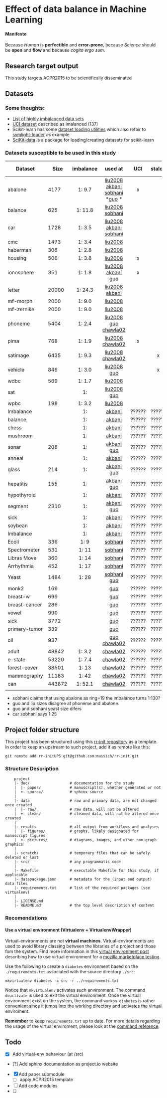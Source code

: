 Effect of data balance in Machine Learning
==========================================

#### Manifesto

Because *Human* is **perfectible** and **error-prone**, because *Science* should be **open** and **flow** and because *cogito ergo sum*.

## Research target output

This study targets ACPR2015 to be scientifically disseminated

## Datasets

### Some thoughts:

- [List of highly imbalanced data sets](http://www.cs.gsu.edu/~zding/research/benchmark-data.php)
- [UCI dataset](http://archive.ics.uci.edu/ml/datasets.html?format=&task=cla&att=&area=&numAtt=&numIns=&type=&sort=attup&view=list) described as imalanced (137)
- Scikit-learn has some [dataset loading utilities](http://scikit-learn.org/stable/datasets/) which also refair to [svmlight-loader](https://github.com/mblondel/svmlight-loader) as example.
- [SciKit-data](https://github.com/jaberg/skdata) is a package for loading/creating datasets for scikit-learn

### Datasets susceptible to be used in this study

| Dataset        | Size      | imbalance     | used at                               | UCI     | stalog     | svmlight-loader     | skdata     |
| -------------- | --------- | :-----------: | :-------------------------:           | :-----: | :--------: | :-----------------: | :--------: |
| abalone        | 4177      | 1: 9.7        | [liu2008] [akbani] [sobhani] *[guo] * | x       |            | x                   |            |
| balance        | 625       | 1: 11.8       | [liu2008] [sobhani]                   |         |            |                     |            |
| car            | 1728      | 1: 3.5        | [liu2008] [akbani] [sobhani]          |         |            |                     |            |
| cmc            | 1473      | 1: 3.4        | [liu2008]                             |         |            |                     |            |
| haberman       | 306       | 1: 2.8        | [liu2008]                             |         |            |                     |            |
| housing        | 506       | 1: 3.8        | [liu2008]                             | x       |            | x                   |            |
| ionosphere     | 351       | 1: 1.8        | [liu2008] [akbani] [guo]              | x       |            | x                   |            |
| letter         | 20000     | 1: 24.3       | [liu2008] [akbani]                    |         |            |                     |            |
| mf-morph       | 2000      | 1: 9.0        | [liu2008]                             |         |            |                     |            |
| mf-zernike     | 2000      | 1: 9.0        | [liu2008]                             |         |            |                     |            |
| phoneme        | 5404      | 1: 2.4        | [liu2008] [guo] [chawla02]            |         |            |                     |            |
| pima           | 768       | 1: 1.9        | [liu2008] [chawla02]                  | x       |            | x                   |            |
| satimage       | 6435      | 1: 9.3        | [liu2008] [chawla02]                  |         | x          | x                   |            |
| vehicle        | 846       | 1: 3.0        | [liu2008] [guo]                       |         | x          | x                   |            |
| wdbc           | 569       | 1: 1.7        | [liu2008]                             |         |            |                     |            |
| sat            |           | 1:            | [liu2008] [guo]                       |         |            |                     |            |
| wpbc           | 198       | 1: 3.2        | [liu2008]                             |         |            |                     |            |
| Imbalance      |           | 1:            | [akbani]                              | ??????  | ??????     | ??????              | ??????     |
| balance        |           | 1:            | [akbani]                              | ??????  | ??????     | ??????              | ??????     |
| chess          |           | 1:            | [akbani]                              | ??????  | ??????     | ??????              | ??????     |
| mushroom       |           | 1:            | [akbani]                              | ??????  | ??????     | ??????              | ??????     |
| sonar          | 208       | 1:            | [akbani] [guo]                        | ??????  | ??????     | ??????              | ??????     |
| anneal         |           | 1:            | [akbani]                              | ??????  | ??????     | ??????              | ??????     |
| glass          | 214       | 1:            | [akbani] [guo]                        | ??????  | ??????     | ??????              | ??????     |
| hepatitis      | 155       | 1:            | [akbani] [guo]                        | ??????  | ??????     | ??????              | ??????     |
| hypothyroid    |           | 1:            | [akbani]                              | ??????  | ??????     | ??????              | ??????     |
| segment        | 2310      | 1:            | [akbani] [guo]                        | ??????  | ??????     | ??????              | ??????     |
| sick           |           | 1:            | [akbani]                              | ??????  | ??????     | ??????              | ??????     |
| soybean        |           | 1:            | [akbani]                              | ??????  | ??????     | ??????              | ??????     |
| Imbalance      |           | 1:            | [akbani]                              | ??????  | ??????     | ??????              | ??????     |
| Ecoli          | 336       | 1: 9          | [sobhani]                             | ??????  | ??????     | ??????              | ??????     |
| Spectrometer   | 531       | 1: 11         | [sobhani]                             | ??????  | ??????     | ??????              | ??????     |
| Libras Move    | 360       | 1: 14         | [sobhani]                             | ??????  | ??????     | ??????              | ??????     |
| Arrhythmia     | 452       | 1: 17         | [sobhani]                             | ??????  | ??????     | ??????              | ??????     |
| Yeast          | 1484      | 1: 28         | [sobhani] [guo]                       | ??????  | ??????     | ??????              | ??????     |
| monk2          | 169       |               | [guo]                                 | ??????  | ??????     | ??????              | ??????     |
| breast-w       | 699       |               | [guo]                                 | ??????  | ??????     | ??????              | ??????     |
| breast-cancer  | 286       |               | [guo]                                 | ??????  | ??????     | ??????              | ??????     |
| vowel          | 990       |               | [guo]                                 | ??????  | ??????     | ??????              | ??????     |
| sick           | 3772      |               | [guo]                                 | ??????  | ??????     | ??????              | ??????     |
| primary-tumor  | 339       |               | [guo]                                 | ??????  | ??????     | ??????              | ??????     |
| oil            | 937       |               | [guo] [chawla02]                      | ??????  | ??????     | ??????              | ??????     |
| adult          | 48842     | 1: 3.2        | [chawla02]                            | ??????  | ??????     | ??????              | ??????     |
| e-state        | 53220     | 1: 7.4        | [chawla02]                            | ??????  | ??????     | ??????              | ??????     |
| forest-cover   | 38501     | 1: 13         | [chawla02]                            | ??????  | ??????     | ??????              | ??????     |
| mammography    | 11183     | 1: 42         | [chawla02]                            | ??????  | ??????     | ??????              | ??????     |
| can            | 443872    | 1: 52.1       | [chawla02]                            | ??????  | ??????     | ??????              | ??????     |
|                |           |               |                                       |         |            |                     |            |


* sobhani claims that using abalone as ring=19 the imbalance turns 1:130? 
* guo and liu sizes disagree at phoneme and abalone. 
* guo and sobhani yeast size difers
* car sobhani says 1:25


[liu2008]:http://cse.seu.edu.cn/people/xyliu/publication/tsmcb09.pdf
[akbani]:http://link.springer.com/chapter/10.1007%2F978-3-540-30115-8_7
[sobhani]:http://www.di.uniba.it/~ceci/micFiles/NFMCP2014Proceedings/nfmcp2014_submission_6.pdf
[guo]:https://www.site.uottawa.ca/~hguo028/papers/KDDExplorations2004.pdf
[chawla02]:https://www.jair.org/media/953/live-953-2037-jair.pdf

Project folder structure
------------------------

This project has been structured using this [rr-init repository] as a template.
In order to keep an upstream to such project, add it as remote like this:

```
git remote add rr-initUPS git@github.com:massich/rr-init.git
```

### Structure Description
```
    project
    |- doc/                  # documentation for the study
    |  |- paper/             # manuscript(s), whether generated or not
    |  +- source/            # sphinx source
    |
    |- data                  # raw and primary data, are not changed once created
    |  |- raw/               # raw data, will not be altered
    |  +- clean/             # cleaned data, will not be altered once created
    |
    |- results               # all output from workflows and analyses
    |  |- figures/           # graphs, likely designated for manuscript figures
    |  +- pictures/          # diagrams, images, and other non-graph graphics
    |
    |- scratch/              # temporary files that can be safely deleted or lost
    |- src/                  # any programmatic code
    |
    |- Makefile              # executable Makefile for this study, if applicable
    |- datapackage.json      # metadata for the (input and output) data files
    |- requirements.txt      # list of the required packages (see virtualenv)
    |
    |- LICENSE.md
    |- README.md             # the top level description of content
```

### Recomendations

#### Use a virtual environment (Virtualenv + VirtualenvWrapper)

Virtual-environments are not **virtual machines**.
Virtual-environments are used to avoid library classing between the libraries of a project and those fom the system.
Find more information in this [virtual environment post] describing how to use virtual environment for a [mozilla marketplace testing].

Use the following to create a `diabetes` environment based on the `./requirements.txt` associated with the source directory `./src`:

```
mkvirtualenv diabetes -a src -r ../requirements.txt
```

Notice that `mkvirtualenv` activates such environment.
The command `deactivate` is used to exit the virtual environment.
Once the virtual environment exist on the system, the command `workon diabetes` is rather convenient since it jumps into the working directory and activates the virtual enviroment.

**Remember** to keep `requirements.txt` up to date.
For more details regarding the usage of the virtual enviroment, please look at the [command reference].

Todo
----

- [x] Add virtual-env behaviour (at /src)
- [?] Add sphinx documentation as project.io website
- [x] Add paper submodule
  - [ ] apply ACPR2015 template
- [ ] Add code modules
- [ ]


[rr-init repository]: https://github.com/massich/rr-init

[virtual environment post]: http://www.silverwareconsulting.com/index.cfm/2012/7/24/Getting-Started-with-virtualenv-and-virtualenvwrapper-in-Python
[mozilla marketplace testing]: https://github.com/mozilla/marketplace-tests
[command reference]:http://virtualenvwrapper.readthedocs.org/en/latest/command_ref.html

